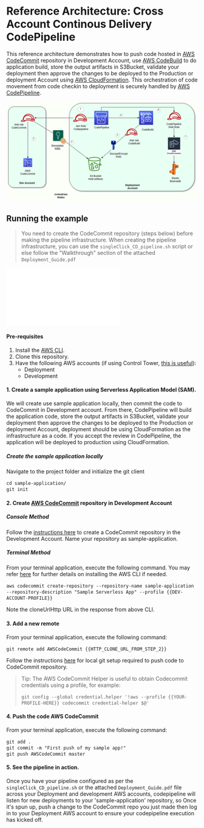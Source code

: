 # Reference Architecture: Cross Account Continous Delivery CodePipeline

This reference architecture demonstrates how to push code hosted in [AWS CodeCommit](https://aws.amazon.com/codecommit/) repository in Development Account,
use [AWS CodeBuild](https://aws.amazon.com/codebuild/) to do application build, store the output artifacts in S3Bucket, validate your deployment then approve the changes to be deployed to the Production or deployment Account using [AWS CloudFormation](https://aws.amazon.com/cloudformation/). This orchestration of code movement from code checkin to deployment is securely handled by [AWS CodePipeline](https://aws.amazon.com/codepipeline/).

![](Architecture_diagrams/CrossAccount_CD.png)

## Running the example
> You need to create the CodeCommit repository (steps below) before making the pipeline infrastructure. 
> When creating the pipeline infrastructure, you can use the `singleClick_CD_pipeline.sh` script or else follow the "Walkthrough" section of the attached `Deployment_Guide.pdf` 

![Deployment Guide](Deployment_Guide.pdf)


#### Pre-requisites 
1. Install the [AWS CLI](https://docs.aws.amazon.com/cli/latest/userguide/cli-chap-install.html).
3. Clone this repository.
4. Have the following AWS accounts (if using Control Tower, [this is useful](https://docs.aws.amazon.com/controltower/latest/userguide/account-factory.html#quick-account-provisioning)):
    * Deployment
    * Development

#### 1. Create a sample application using Serverless Application Model (SAM). 

We will create use sample application locally, then commit the code to CodeCommit in Development account. From there, CodePipeline will build the application code, store the output artifacts in S3Bucket, validate your deployment then approve the changes to be deployed to the Production or deployment Account, deployment should be using CloudFormation as the infrastructure as a code.  If you accept the review in CodePipeline, the application will be deployed to production using CloudFormation. 

##### Create the sample application locally


Navigate to the project folder and initialize the git client
```console
cd sample-application/
git init
```

#### 2. Create [AWS CodeCommit](code-commit-url) repository in Development Account
##### Console Method
Follow the [instructions here](http://docs.aws.amazon.com/codecommit/latest/userguide/getting-started.html#getting-started-create-repo) to create a CodeCommit repository in the Development Account. Name your repository as sample-application.

##### Terminal Method
From your terminal application, execute the following command. You may refer [here](http://docs.aws.amazon.com/codecommit/latest/userguide/how-to-create-repository.html#how-to-create-repository-cli) for further details on installing the AWS CLI if needed.

```console
aws codecommit create-repository --repository-name sample-application --repository-description "Sample Serverless App" --profile {{DEV-ACCOUNT-PROFILE}}
```

Note the cloneUrlHttp URL in the response from above CLI.

#### 3. Add a new remote

From your terminal application, execute the following command:

```console
git remote add AWSCodeCommit {{HTTP_CLONE_URL_FROM_STEP_2}}
```

Follow the instructions [here](http://docs.aws.amazon.com/codecommit/latest/userguide/setting-up.html) for local git setup required to push code to CodeCommit repository.

> Tip: The AWS CodeCommit Helper is useful to obtain Codecommit credentials using a profile, for example: 
>```console
>git config --global credential.helper '!aws --profile {{YOUR-PROFILE-HERE}} codecommit credential-helper $@'
>```

#### 4. Push the code AWS CodeCommit

From your terminal application, execute the following command:

```console
git add .
git commit -m "First push of my sample app!"
git push AWSCodeCommit master
```

#### 5. See the pipeline in action.
Once you have your pipeline configured as per the `singleClick_CD_pipeline.sh` or the attached `Deployment_Guide.pdf` file across your Deployment and development AWS accounts, codepipeline will listen for new deployments to your 'sample-application' repository, so Once it's spun up, push a change to the CodeCommit repo you just made then log in to your Deployment AWS account to ensure your codepipeline execution has kicked off. 

